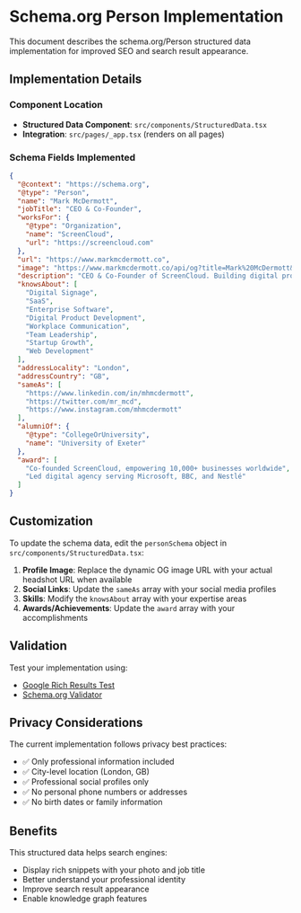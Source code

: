 # Schema.org Person Implementation

This document describes the schema.org/Person structured data implementation for improved SEO and search result appearance.

## Implementation Details

### Component Location
- **Structured Data Component**: `src/components/StructuredData.tsx`
- **Integration**: `src/pages/_app.tsx` (renders on all pages)

### Schema Fields Implemented

```json
{
  "@context": "https://schema.org",
  "@type": "Person",
  "name": "Mark McDermott",
  "jobTitle": "CEO & Co-Founder",
  "worksFor": {
    "@type": "Organization",
    "name": "ScreenCloud",
    "url": "https://screencloud.com"
  },
  "url": "https://www.markmcdermott.co",
  "image": "https://www.markmcdermott.co/api/og?title=Mark%20McDermott&description=CEO%20%26%20Co-Founder%20of%20ScreenCloud",
  "description": "CEO & Co-Founder of ScreenCloud. Building digital products that make workplace communication better.",
  "knowsAbout": [
    "Digital Signage",
    "SaaS",
    "Enterprise Software",
    "Digital Product Development",
    "Workplace Communication",
    "Team Leadership",
    "Startup Growth",
    "Web Development"
  ],
  "addressLocality": "London",
  "addressCountry": "GB",
  "sameAs": [
    "https://www.linkedin.com/in/mhmcdermott",
    "https://twitter.com/mr_mcd",
    "https://www.instagram.com/mhmcdermott"
  ],
  "alumniOf": {
    "@type": "CollegeOrUniversity",
    "name": "University of Exeter"
  },
  "award": [
    "Co-founded ScreenCloud, empowering 10,000+ businesses worldwide",
    "Led digital agency serving Microsoft, BBC, and Nestlé"
  ]
}
```

## Customization

To update the schema data, edit the `personSchema` object in `src/components/StructuredData.tsx`:

1. **Profile Image**: Replace the dynamic OG image URL with your actual headshot URL when available
2. **Social Links**: Update the `sameAs` array with your social media profiles
3. **Skills**: Modify the `knowsAbout` array with your expertise areas
4. **Awards/Achievements**: Update the `award` array with your accomplishments

## Validation

Test your implementation using:
- [Google Rich Results Test](https://search.google.com/test/rich-results)
- [Schema.org Validator](https://validator.schema.org/)

## Privacy Considerations

The current implementation follows privacy best practices:
- ✅ Only professional information included
- ✅ City-level location (London, GB)
- ✅ Professional social profiles only
- ✅ No personal phone numbers or addresses
- ✅ No birth dates or family information

## Benefits

This structured data helps search engines:
- Display rich snippets with your photo and job title
- Better understand your professional identity
- Improve search result appearance
- Enable knowledge graph features